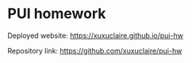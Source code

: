 # PUI homework

Deployed website: https://xuxuclaire.github.io/pui-hw

Repository link: https://github.com/xuxuclaire/pui-hw
